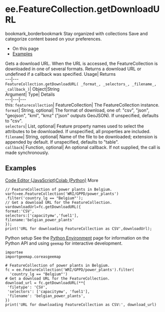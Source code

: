  
#  ee.FeatureCollection.getDownloadURL 
bookmark_borderbookmark Stay organized with collections  Save and categorize content based on your preferences. 
  * On this page
  * [Examples](https://developers.google.com/earth-engine/apidocs/ee-featurecollection-getdownloadurl#examples)


Gets a download URL. When the URL is accessed, the FeatureCollection is downloaded in one of several formats. 
Returns a download URL or undefined if a callback was specified.
Usage| Returns  
---|---  
`FeatureCollection.getDownloadURL( _format_, _selectors_, _filename_, _callback_)`| Object|String  
Argument| Type| Details  
---|---|---  
this: `featurecollection`| FeatureCollection| The FeatureCollection instance.  
`format`| String, optional| The format of download, one of: "csv", "json", "geojson", "kml", "kmz" ("json" outputs GeoJSON). If unspecified, defaults to "csv".  
`selectors`| List, optional| Feature property names used to select the attributes to be downloaded. If unspecified, all properties are included.  
`filename`| String, optional| Name of the file to be downloaded; extension is appended by default. If unspecified, defaults to "table".  
`callback`| Function, optional| An optional callback. If not supplied, the call is made synchronously.  
## Examples
[Code Editor (JavaScript)](https://developers.google.com/earth-engine/apidocs/ee-featurecollection-getdownloadurl#code-editor-javascript-sample)[Colab (Python)](https://developers.google.com/earth-engine/apidocs/ee-featurecollection-getdownloadurl#colab-python-sample) More
```
// FeatureCollection of power plants in Belgium.
varfc=ee.FeatureCollection('WRI/GPPD/power_plants')
.filter('country_lg == "Belgium"');
// Get a download URL for the FeatureCollection.
vardownloadUrl=fc.getDownloadURL({
format:'CSV',
selectors:['capacitymw','fuel1'],
filename:'belgian_power_plants'
});
print('URL for downloading FeatureCollection as CSV',downloadUrl);
```
Python setup
See the [ Python Environment](https://developers.google.com/earth-engine/guides/python_install) page for information on the Python API and using `geemap` for interactive development.
```
importee
importgeemap.coreasgeemap
```
```
# FeatureCollection of power plants in Belgium.
fc = ee.FeatureCollection('WRI/GPPD/power_plants').filter(
  'country_lg == "Belgium"')
# Get a download URL for the FeatureCollection.
download_url = fc.getDownloadURL(**{
 'filetype': 'CSV',
 'selectors': ['capacitymw', 'fuel1'],
 'filename': 'belgian_power_plants',
})
print('URL for downloading FeatureCollection as CSV:', download_url)
```

